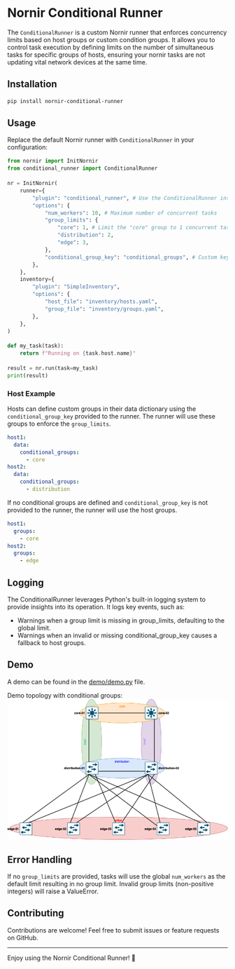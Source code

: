 # Nornir Conditional Runner

The `ConditionalRunner` is a custom Nornir runner that enforces concurrency limits based on host groups or custom condition groups. It allows you to control task execution by defining limits on the number of simultaneous tasks for specific groups of hosts, ensuring your nornir tasks are not updating vital network devices at the same time.

## Installation

```bash
pip install nornir-conditional-runner
```

## Usage

Replace the default Nornir runner with `ConditionalRunner` in your configuration:

```python
from nornir import InitNornir
from conditional_runner import ConditionalRunner

nr = InitNornir(
    runner={
        "plugin": "conditional_runner", # Use the ConditionalRunner instead of the default
        "options": {
            "num_workers": 10, # Maximum number of concurrent tasks
            "group_limits": {
                "core": 1, # Limit the "core" group to 1 concurrent task
                "distribution": 2,
                "edge": 3,
            },
            "conditional_group_key": "conditional_groups", # Custom key for conditional groups config in host data
        },
    },
    inventory={
        "plugin": "SimpleInventory",
        "options": {
            "host_file": "inventory/hosts.yaml",
            "group_file": "inventory/groups.yaml",
        },
    },
)

def my_task(task):
    return f"Running on {task.host.name}"

result = nr.run(task=my_task)
print(result)
```
### Host Example
Hosts can define custom groups in their data dictionary using the `conditional_group_key` provided to the runner. The runner will use these groups to enforce the `group_limits`.

```yaml
host1:
  data:
    conditional_groups:
      - core
host2:
  data:
    conditional_groups:
      - distribution
````
If no conditional groups are defined and `conditional_group_key` is not provided to the runner, the runner will use the host groups.

```yaml
host1:
  groups: 
    - core
host2:
  groups: 
    - edge
```
## Logging

The ConditionalRunner leverages Python's built-in logging system to provide insights into its operation. It logs key events, such as:

- Warnings when a group limit is missing in group_limits, defaulting to the global limit.
- Warnings when an invalid or missing conditional_group_key causes a fallback to host groups.

## Demo

A demo can be found in the [demo/demo.py](demo/demo.py) file.

Demo topology with conditional groups:
![Demo topology](demo/demo_topology.drawio.png)

## Error Handling

If no `group_limits` are provided, tasks will use the global `num_workers` as the default limit resulting in no group limit.
Invalid group limits (non-positive integers) will raise a ValueError.

## Contributing

Contributions are welcome! Feel free to submit issues or feature requests on GitHub.

--- 
Enjoy using the Nornir Conditional Runner! 🎉
